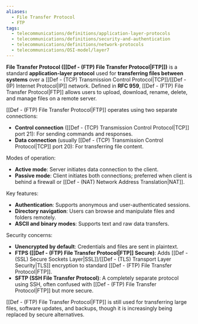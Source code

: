 ```yaml
---
aliases:
  - File Transfer Protocol
  - FTP
tags:
  - telecommunications/definitions/application-layer-protocols
  - telecommunications/definitions/security-and-authentication
  - telecommunications/definitions/network-protocols
  - telecommunications/OSI-model/layer7
---
```


**File Transfer Protocol ([[Def - (FTP) File Transfer Protocol|FTP]])** is a standard **application-layer protocol** used for **transferring files between systems** over a [[Def - (TCP) Transmission Control Protocol|TCP]]/[[Def - (IP) Internet Protocol|IP]] network. Defined in **RFC 959**, [[Def - (FTP) File Transfer Protocol|FTP]] allows users to upload, download, rename, delete, and manage files on a remote server.

[[Def - (FTP) File Transfer Protocol|FTP]] operates using two separate connections:
- **Control connection** ([[Def - (TCP) Transmission Control Protocol|TCP]] port 21): For sending commands and responses.
- **Data connection** (usually [[Def - (TCP) Transmission Control Protocol|TCP]] port 20): For transferring file content.

Modes of operation:
- **Active mode**: Server initiates data connection to the client.
- **Passive mode**: Client initiates both connections; preferred when client is behind a firewall or [[Def - (NAT) Network Address Translation|NAT]].

Key features:
- **Authentication**: Supports anonymous and user-authenticated sessions.
- **Directory navigation**: Users can browse and manipulate files and folders remotely.
- **ASCII and binary modes**: Supports text and raw data transfers.

Security concerns:
- **Unencrypted by default**: Credentials and files are sent in plaintext.
- **FTPS ([[Def - (FTP) File Transfer Protocol|FTP]] Secure)**: Adds [[Def - (SSL) Secure Sockets Layer|SSL]]/[[Def - (TLS) Transport Layer Security|TLS]] encryption to standard [[Def - (FTP) File Transfer Protocol|FTP]].
- **SFTP (SSH File Transfer Protocol)**: A completely separate protocol using SSH, often confused with [[Def - (FTP) File Transfer Protocol|FTP]] but more secure.

[[Def - (FTP) File Transfer Protocol|FTP]] is still used for transferring large files, software updates, and backups, though it is increasingly being replaced by secure alternatives.
